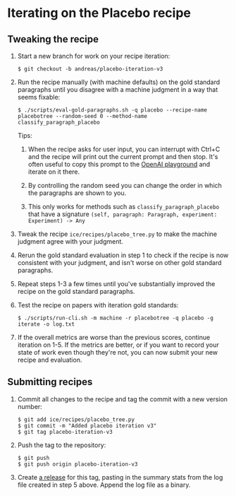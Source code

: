 # Iterating on the Placebo recipe

## Tweaking the recipe

1. Start a new branch for work on your recipe iteration:

   ```
   $ git checkout -b andreas/placebo-iteration-v3
   ```

2. Run the recipe manually (with machine defaults) on the gold standard paragraphs until you disagree with a machine judgment in a way that seems fixable:

   ```
   $ ./scripts/eval-gold-paragraphs.sh -q placebo --recipe-name placebotree --random-seed 0 --method-name classify_paragraph_placebo
   ```

   Tips:

   1. When the recipe asks for user input, you can interrupt with Ctrl+C and the recipe will print out the current prompt and then stop. It's often useful to copy this prompt to the [OpenAI playground](https://beta.openai.com/playground?model=text-davinci-002) and iterate on it there.
   2. By controlling the random seed you can change the order in which the paragraphs are shown to you.

   3. This only works for methods such as `classify_paragraph_placebo` that have a signature `(self, paragraph: Paragraph, experiment: Experiment) -> Any`

3. Tweak the recipe `ice/recipes/placebo_tree.py` to make the machine judgment agree with your judgment.

4. Rerun the gold standard evaluation in step 1 to check if the recipe is now consistent with your judgment, and isn't worse on other gold standard paragraphs.

5. Repeat steps 1-3 a few times until you've substantially improved the recipe on the gold standard paragraphs.

6. Test the recipe on papers with iteration gold standards:

   ```
   $ ./scripts/run-cli.sh -m machine -r placebotree -q placebo -g iterate -o log.txt
   ```

7. If the overall metrics are worse than the previous scores, continue iteration on 1-5. If the metrics are better, or if you want to record your state of work even though they're not, you can now submit your new recipe and evaluation.

## Submitting recipes

1. Commit all changes to the recipe and tag the commit with a new version number:

   ```
   $ git add ice/recipes/placebo_tree.py
   $ git commit -m "Added placebo iteration v3"
   $ git tag placebo-iteration-v3
   ```

2. Push the tag to the repository:

   ```
   $ git push
   $ git push origin placebo-iteration-v3
   ```

3. Create [a release](https://github.com/oughtinc/ice/releases) for this tag, pasting in the summary stats from the log file created in step 5 above. Append the log file as a binary.
